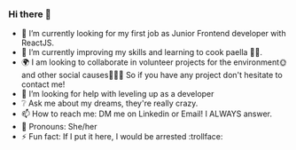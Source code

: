 ### Hi there 👋

- 🔭 I’m currently looking for my first job as Junior Frontend developer with ReactJS.
- 🧠 I’m currently improving my skills and learning to cook paella 👩‍🍳.
- 🌍 I am looking to collaborate in volunteer projects for the environment🌞 and other social causes🧑‍🤝‍🧑 So if you have any project don't hesitate to contact me! 
- 🤔 I’m looking for help with leveling up as a developer 
- ❔ Ask me about my dreams, they're really crazy.
- 📫 How to reach me: DM me on Linkedin or Email! I ALWAYS answer.
- 👧 Pronouns: She/her
- ⚡ Fun fact: If I put it here, I would be arrested :trollface:


